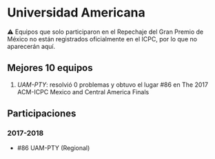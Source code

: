# Universidad Americana

:warning: Equipos que solo participaron en el Repechaje del Gran Premio de México no están registrados oficialmente en el ICPC, por lo que no aparecerán aquí.

## Mejores 10 equipos

1. _UAM-PTY_: resolvió 0 problemas y obtuvo el lugar #86 en The 2017 ACM-ICPC Mexico and Central America Finals

## Participaciones

### 2017-2018

- #86 UAM-PTY (Regional)



